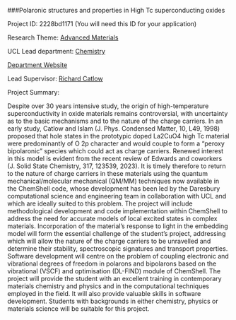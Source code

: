 ###Polaronic structures and properties in High Tc superconducting oxides

Project ID: 2228bd1171
(You will need this ID for your application)

Research Theme: [Advanced Materials](../themes/advanced-materials.md)

UCL Lead department: [Chemistry](../departments/chemistry.md)

[Department Website](https://www.ucl.ac.uk/chemistry)

Lead Supervisor: [Richard Catlow](https://iris.ucl.ac.uk/iris/browse/profile?upi=CRACA43)

Project Summary:

Despite over 30 years intensive study, the origin of high-temperature superconductivity in oxide materials remains controversial, with uncertainty as to the basic mechanisms and to the nature of the charge carriers. In an early study, Catlow and Islam (J. Phys. Condensed Matter, 10, L49, 1998) proposed that hole states in the prototypic doped La2CuO4 high Tc material were predominantly of O 2p character and would couple to form a “peroxy bipolaronic” species which could act as charge carriers. Renewed interest in this model is evident from the recent review of Edwards and coworkers (J. Solid State Chemistry, 317, 123539, 2023). It is timely therefore to return to the nature of charge carriers in these materials using the quantum mechanical/molecular mechanical (QM/MM) techniques now available in the ChemShell code, whose development has been led by the Daresbury computational science and engineering team in collaboration with UCL and which are ideally suited to this problem.
 The project will include methodological development and code implementation within ChemShell to address the need for accurate models of local excited states in complex materials. Incorporation of the material’s response to light in the embedding model will form the essential challenge of the student’s project, addressing which will allow the nature of the charge carriers to be unravelled and determine their stability, spectroscopic signatures and transport properties. Software development will centre on the problem of coupling electronic and vibrational degrees of freedom in polarons and bipolarons based on the vibrational (VSCF) and optimisation (DL-FIND) module of ChemShell.
 The project will provide the student with an excellent training in contemporary materials chemistry and physics and in the computational techniques employed in the field. It will also provide valuable skills in software development. Students with backgrounds in either chemistry, physics or materials science will be suitable for this project.
